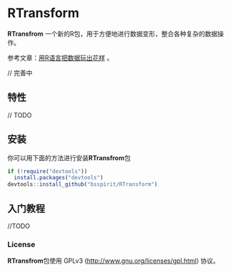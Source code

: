 RTransform
=========================

**RTransfrom** 一个新的R包，用于方便地进行数据变形，整合各种复杂的数据操作。

参考文章：[用R语言把数据玩出花样](http://blog.fens.me/r-transform/) 。

// 完善中

## 特性

// TODO

## 安装

你可以用下面的方法进行安装**RTransfrom**包

```r
if (!require("devtools"))
  install.packages("devtools")
devtools::install_github("bsspirit/RTransform")
```

## 入门教程

//TODO

### License

**RTransfrom**包使用 GPLv3 (<http://www.gnu.org/licenses/gpl.html>) 协议。
